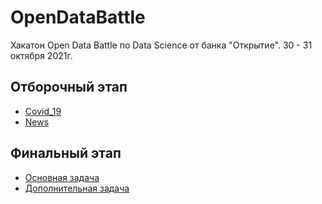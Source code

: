 # OpenDataBattle
Хакатон Open Data Battle по Data Science от банка "Открытие". 
30 - 31 октября 2021г.


## Отборочный этап
- [Covid_19](./Covid_19)
- [News](./News)


## Финальный этап
- [Основная задача](finall_1_task)
- [Дополнительная задача](finall_2_task)